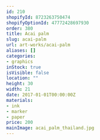 ```yaml
---
id: 210
shopifyId: 8723263750474
shopifyOptionId: 47772428697930
order: 380
title: Acai palm
slug: acai-palm
url: art-works/acai-palm
aliases: []
categories:
- graphics
inStock: true
isVisible: false
location: ""
height: 30
width: 21
date: 2017-01-01T00:00:00Z
materials:
- ink
- marker
- paper
price: 200
mainImage: acai_palm_thailand.jpg
---
```

